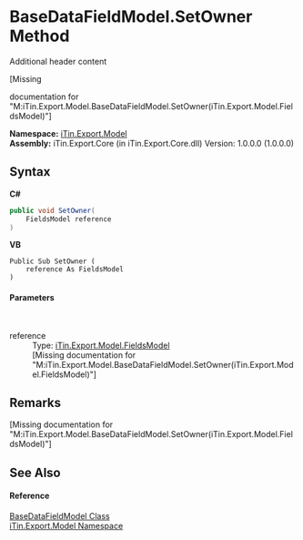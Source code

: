 # BaseDataFieldModel.SetOwner Method 
Additional header content 

\[Missing <summary> documentation for "M:iTin.Export.Model.BaseDataFieldModel.SetOwner(iTin.Export.Model.FieldsModel)"\]

**Namespace:**&nbsp;<a href="ef57ffcc-e95e-b212-5a46-9aa6f5a3511f">iTin.Export.Model</a><br />**Assembly:**&nbsp;iTin.Export.Core (in iTin.Export.Core.dll) Version: 1.0.0.0 (1.0.0.0)

## Syntax

**C#**<br />
``` C#
public void SetOwner(
	FieldsModel reference
)
```

**VB**<br />
``` VB
Public Sub SetOwner ( 
	reference As FieldsModel
)
```


#### Parameters
&nbsp;<dl><dt>reference</dt><dd>Type: <a href="67f244a8-b0dc-ea30-9ef6-fe4c85935202">iTin.Export.Model.FieldsModel</a><br />\[Missing <param name="reference"/> documentation for "M:iTin.Export.Model.BaseDataFieldModel.SetOwner(iTin.Export.Model.FieldsModel)"\]</dd></dl>

## Remarks
\[Missing <remarks> documentation for "M:iTin.Export.Model.BaseDataFieldModel.SetOwner(iTin.Export.Model.FieldsModel)"\]

## See Also


#### Reference
<a href="8fa48ff7-1da1-90fc-d579-d2d214806b70">BaseDataFieldModel Class</a><br /><a href="ef57ffcc-e95e-b212-5a46-9aa6f5a3511f">iTin.Export.Model Namespace</a><br />